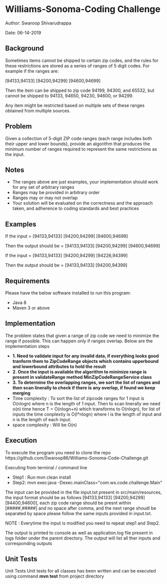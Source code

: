 <h1>Williams-Sonoma-Coding Challenge</h1>
<p>Author: Swaroop Shivarudrappa</p>
<p>Date: 06-14-2019</p>

<h2>Background</h2>
<p>Sometimes items cannot be shipped to certain zip codes, and the rules for these restrictions are stored as a series of ranges of 5 digit codes. For example if the ranges are:</p>
<p>[94133,94133] [94200,94299] [94600,94699]</p>
<p>Then the item can be shipped to zip code 94199, 94300, and 65532, but cannot be shipped to 94133, 94650, 94230, 94600, or 94299.</p>
<p>Any item might be restricted based on multiple sets of these ranges obtained from multiple sources.</p>

<h2>Problem</h2>
<p>Given a collection of 5-digit ZIP code ranges (each range includes both their upper and lower bounds), provide an algorithm that produces the minimum number of ranges required to represent the same restrictions as the input.</p>

<h2>Notes</h2>
<ul>
  <li>The ranges above are just examples, your implementation should work for any set of arbitrary ranges</li>
  <li>Ranges may be provided in arbitrary order</li>
  <li>Ranges may or may not overlap</li>
  <li>Your solution will be evaluated on the correctness and the approach taken, and adherence to coding standards and best practices</li>
</ul>
<h2>Examples</h2>
<p>If the input = [94133,94133] [94200,94299] [94600,94699]</p>
<p>Then the output should be = [94133,94133] [94200,94299] [94600,94699]</p>
<p>If the input = [94133,94133] [94200,94299] [94226,94399]</p>
<p>Then the output should be = [94133,94133] [94200,94399]</p>

<h2>Requirements</h2>
<p>Please have the below software installed to run this program:</p>
<ul>
  <li>Java 8</li>
  <li>Maven 3 or above</li>
</ul>

<h2>Implementation</h2>
<p>The problem states that given a range of zip code we need to minimize the range if possible. This can happen only if ranges overlap. Below are the implementation steps</p>
<ul>
  <li><strong>1. Need to validate input for any invalid data, if everything looks good tranform them to ZipCodeRange objects which contains upperbound and lowerbound attributes to hold the result</strong></li>
  <li><strong>2. Once the input is available the algorithm to minimize range is present in validateRange method MinZipCodeRangeService class</strong></li>
  <li><strong>3. To determine the overlapping ranges, we sort the list of ranges and then scan linerally to check if there is any overlap, if found we keep merging</strong></li>
  <li>Time complexity : To sort the list of zipcode ranges for 1 input is O(nlogn) where n is the length of 1 input. Then to scan linerally we need o(n) time hence T = O(nlogn+n) which transforms to O(nlogn), for list of inputs the time conplextiy is O(l*nlogn) where l is the length of input and n is the length of each input.</strong></li>
  <li>space complexity : Will be O(n)</strong></li>
</ul>

<h2>Execution</h2>
<p>To execute the program you need to clone the repo https://github.com/Swaroop86/Williams-Sonoma-Code-Challenge.git</p>
<p>Executing from terminal / command line</p>
<ul>
  <li>Step1 : Run mvn clean install</li>
  <li>Step2: mvn exec:java -Dexec.mainClass="com.ws.code.challenge.Main"</li>
</ul>

<p>The input can be provided in the file input.txt present in src/main/resources, the input format should be as follows [94133,94133] [94200,94299] [94400,94600], each zip code range should be presnt within [#####,#####] and no space after comma, and the next range shoudl be separated by space please follow the same inputs provided in input.txt.</p>

<p>NOTE : Everytime the input is modified you need to repeat step1 and Step2.</p>

<p>The output is printed to console as well as application.log file present in logs folder under the parent directory. The output will list all ther inputs and corresponding outputs</p>


<h2>Unit Tests</h2>
<p>Unit Tests Unit tests for all classes has been written and can be executed using command <strong>mvn test</strong> from project directory</p>

